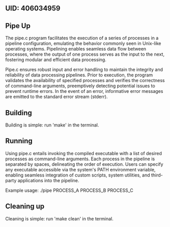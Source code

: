 ## UID: 406034959

## Pipe Up

The pipe.c program facilitates the execution of a series of processes in a pipeline configuration, emulating the behavior commonly seen in Unix-like operating systems. Pipelining enables seamless data flow between processes, where the output of one process serves as the input to the next, fostering modular and efficient data processing.

Pipe.c ensures robust input and error handling to maintain the integrity and reliability of data processing pipelines. Prior to execution, the program validates the availability of specified processes and verifies the correctness of command-line arguments, preemptively detecting potential issues to prevent runtime errors. In the event of an error, informative error messages are emitted to the standard error stream (stderr).

## Building

Building is simple: run 'make' in the terminal.

## Running

Using pipe.c entails invoking the compiled executable with a list of desired processes as command-line arguments. Each process in the pipeline is separated by spaces, delineating the order of execution. Users can specify any executable accessible via the system's PATH environment variable, enabling seamless integration of custom scripts, system utilities, and third-party applications into the pipeline. 

Example usage:
./pipe PROCESS_A PROCESS_B PROCESS_C

## Cleaning up

Cleaning is simple: run 'make clean' in the terminal.


